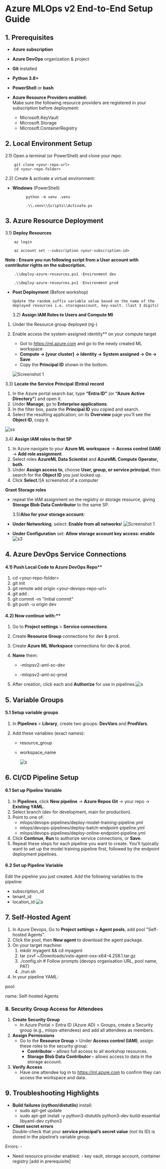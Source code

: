# Azure MLOps v2 End-to-End Setup Guide

## 1\. Prerequisites

- **Azure subscription**
- **Azure DevOps** organization & project
- **Git** installed
- **Python 3.8+**
- **PowerShell** or **bash**

- **Azure Resource Providers enabled:**  
  Make sure the following resource providers are registered in your subscription before deployment:
  - Microsoft.KeyVault
  - Microsoft.Storage
  - Microsoft.ContainerRegistry

## 2\. Local Environment Setup

2.1) Open a terminal (or PowerShell) and clone your repo:

        git clone <your-repo-url>
        cd <your-repo-folder>

2.2) Create & activate a virtual environment:

- **Windows** (PowerShell)

            python -m venv .venv

            .\\.venv\\Scripts\\Activate.ps

## 3\. Azure Resource Deployment

3.1) **Deploy Resources**

        az login

        az account set --subscription <your-subscription-id>

**Note : Ensure you run following script from a User account with contributor rights on the subscription.**

        .\\deploy-azure-resources.ps1 -Environment dev

        .\\deploy-azure-resources.ps1 -Environment prod

- **Post Deployment** (Before workshop)

      Update the random_suffix variable value based on the name of the deployed resources i.e. storageaccount, key-vault. (last 3 digits)

  3.2) **Assign IAM Roles to Users and Compute MI**

1. Under the Resource group deployed (rg-)
2. Enable access the system-assigned identity\*\* on your compute target

   - Got to <https://ml.azure.com> and go to the newly created ML workspace
   - **Compute → \[your cluster\] → Identity → System assigned → On → Save**
   - Copy the **Principal ID** shown in the bottom.

   ![Screenshot 1](imgs/ss1.png)

3.3) **Locate the Service Principal (Entra) record**

1. In the Azure portal search bar, type **“Entra ID”** (or **“Azure Active Directory”**) and open it.
2. Under **Manage**, go to **Enterprise applications**.
3. In the filter box, paste the **Principal ID** you copied and search.
4. Select the resulting application; on its **Overview** page you’ll see the **Object ID**, copy it.

![ss](imgs/obj_id.png)

3.4) **Assign IAM roles to that SP**

1. In Azure navigate to your **Azure ML workspace** → **Access control (IAM)** → **Add role assignment**.
2. Select roles **AzureML Data Scientist** and **AzureML Compute Operator, both**.
3. Under **Assign access to**, choose **User, group, or service principal**, then search for the **Object ID** you just looked up.
4. Click **Select**.![A screenshot of a computer

**Grant Storage roles**

- repeat the IAM assignment on the registry or storage resource, giving **Storage Blob Data Contributor** to the same SP.

  3.5)**Also for your storage account:**

- **Under Networking**, select: **Enable from all networks**! ![Screenshot 1](imgs/firewalls_vn.png)

- **Under Configuration** set: **Allow storage account key access: enable**![s3](imgs/storage_key.png)

## 4\. Azure DevOps Service Connections

#### 4.1) Push Local Code to Azure DevOps Repo\*\*

1. cd &lt;your-repo-folder&gt;
2. git init
3. git remote add origin &lt;your-devops-repo-url&gt;
4. git add .
5. git commit -m "Initial commit"
6. git push -u origin dev

#### 4.2) Now continue with:\*\*

1. Go to **Project settings** > **Service connections**.
2. Create **Resource Group** connections for dev & prod.
3. Create **Azure ML Workspace** connections for dev & prod.
4. **Name** them:

   - <usecase name>-mlopsv2-aml-sc-dev

   - <usecase name>-mlopsv2-aml-sc-prod

5. After creation, click each and **Authorize** for use in pipelines.![s](imgs/service_connection.png)

## 5\. Variable Groups

#### 5.1 Setup variable groups

1. In **Pipelines** > **Library**, create two groups: **DevVars** and **ProdVars**.
2. Add these variables (exact names):

   - resource_group
   - workspace_name

     ![s](imgs/var_grp.png)

## 6\. CI/CD Pipeline Setup

#### 6.1 Set up Pipeline Variable

1. In **Pipelines**, click **New pipeline** → **Azure Repos Git** → your repo → **Existing YAML**.
2. Select branch (dev for development, main for production).
3. Point to one of:
   - mlops/devops-pipelines/deploy-model-training-pipeline.yml
   - mlops/devops-pipelines/deploy-batch-endpoint-pipeline.yml
   - mlops/devops-pipelines/deploy-online-endpoint-pipeline.yml
4. Click **Continue**, **Run** to authorize service connections, or **Save**.
5. Repeat these steps for each pipeline you want to create. You'll typically want to set up the model training pipeline first, followed by the endpoint deployment pipelines.

#### 6.2 Set up Pipeline Variable

Edit the pipeline you just created. Add the following variables to the pipeline:

- subscription_id
- tenant_id
- location_id
  ![s](imgs/var_pipeline.png)

## 7\. Self-Hosted Agent

1. In Azure Devops, Go to **Project settings > Agent pools**, add pool "Self-hosted Agents".
2. Click the pool, then **New agent** to download the agent package.
3. On your target machine:
   1. mkdir myagent && cd myagent
   2. tar zxvf ~/Downloads/vsts-agent-osx-x64-4.258.1.tar.gz
   3. ./config.sh # Follow prompts (devops organisation URL, pool name, PAT)
   4. ./run.sh
4. In your pipeline YAML:

pool:

name: Self-hosted Agents

### 8\. Security Group Access for Attendees

1. **Create Security Group**
   - In Azure Portal > Entra ID (Azure AD) > Groups, create a Security group (e.g., mlops-attendees) and add all attendees as members.
2. **Assign Permissions**
   - Go to the **Resource Group** > Under **Access control (IAM)**, assign these roles to the security group:
     - **Contributor** – allows full access to all workshop resources.
     - **Storage Blob Data Contributor** – allows access to data in the storage account.
3. **Verify Access**
   - Have one attendee log in to <https://ml.azure.com> to confirm they can access the workspace and data.

## 9\. Troubleshooting Highlights

- **Build failures (cython/distutils)** install:
  - sudo apt-get update
  - sudo apt-get install -y python3-distutils python3-dev build-essential libyaml-dev cython3
- **Client secret errors**  
   Double-check that your **service principal’s secret value** (not its ID) is stored in the pipeline’s variable group.

Errors: -

- Need resource provider enabled: - key vault, storage account, container registry [add in prerequisite]
